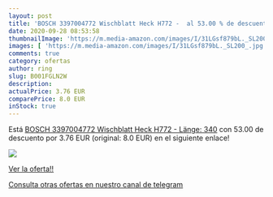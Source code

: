 ```yaml
---
layout: post
title: 'BOSCH 3397004772 Wischblatt Heck H772 -  al 53.00 % de descuento'
date: 2020-09-28 08:53:58
thumbnailImage: 'https://m.media-amazon.com/images/I/31LGsf879bL._SL200_.jpg'
images: [ 'https://m.media-amazon.com/images/I/31LGsf879bL._SL200_.jpg' ]
comments: true
category: ofertas
author: ring
slug: B001FGLN2W
description:
actualPrice: 3.76 EUR
comparePrice: 8.0 EUR
inStock: true
---
```


Está [BOSCH 3397004772 Wischblatt Heck H772 - Länge: 340](https://www.amazon.com/dp/B001FGLN2W/?tag=redken08-20) con 53.00 de descuento por 3.76 EUR (original: 8.0 EUR) en el siguiente enlace!

[![](https://m.media-amazon.com/images/I/31LGsf879bL._SL200_.jpg)](https://www.amazon.com/dp/B001FGLN2W/?tag=redken08-20)

[Ver la oferta!!](https://www.amazon.com/dp/B001FGLN2W/?tag=redken08-20)

[Consulta otras ofertas en nuestro canal de telegram](https://t.me/s/ofertas25)
